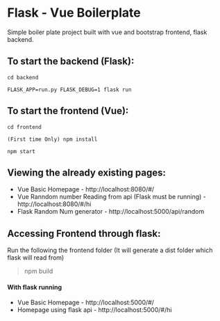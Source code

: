 # Flask - Vue Boilerplate
Simple boiler plate project built with vue and bootstrap frontend, flask backend.

## To start the backend (Flask):
```
cd backend

FLASK_APP=run.py FLASK_DEBUG=1 flask run 

```
## To start the frontend (Vue):
```
cd frontend

(First time Only) npm install
   
npm start
```
## Viewing the already existing pages:
* Vue Basic Homepage - http://localhost:8080/#/
* Vue Ranndom number Reading from api (Flask must be running) - http://localhost:8080/#/hi
* Flask Random Num generator - http://localhost:5000/api/random

## Accessing Frontend through flask:
Run the following the frontend folder (It will generate a dist folder which flask will read from)
> npm build

#### With flask running
* Vue Basic Homepage - http://localhost:5000/#/
* Homepage using flask api - http://localhost:5000/#/hi


